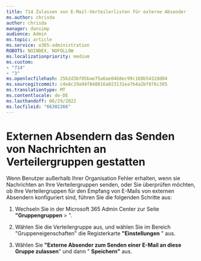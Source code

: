 ```yaml
---
title: 714 Zulassen von E-Mail-Verteilerlisten für externe Absender
ms.author: chrisda
author: chrisda
manager: dansimp
audience: Admin
ms.topic: article
ms.service: o365-administration
ROBOTS: NOINDEX, NOFOLLOW
ms.localizationpriority: medium
ms.custom:
- "714"
- "3"
ms.openlocfilehash: 25b2d3bf05bae75a6ae04b8ec99c168b5432dd04
ms.sourcegitcommit: c4e8c29a94f840816a023131ea7b4a2bf876c305
ms.translationtype: MT
ms.contentlocale: de-DE
ms.lasthandoff: 06/29/2022
ms.locfileid: "66302266"
---
```

# <a name="allow-external-senders-to-send-messages-to-distribution-groups"></a>Externen Absendern das Senden von Nachrichten an Verteilergruppen gestatten

Wenn Benutzer außerhalb Ihrer Organisation Fehler erhalten, wenn sie Nachrichten an Ihre Verteilergruppen senden, oder Sie überprüfen möchten, ob Ihre Verteilergruppen für den Empfang von E-Mails von externen Absendern konfiguriert sind, führen Sie die folgenden Schritte aus:

1. Wechseln Sie in der Microsoft 365 Admin Center zur Seite **"Gruppengruppen** > ".[](https://admin.microsoft.com/adminportal/home?ref=groups)  

2. Wählen Sie die Verteilergruppe aus, und wählen Sie im Bereich "Gruppeneigenschaften" die Registerkarte **"Einstellungen** " aus.

3. Wählen Sie **"Externe Absender zum Senden einer E-Mail an diese Gruppe zulassen**" und dann " **Speichern"** aus.
